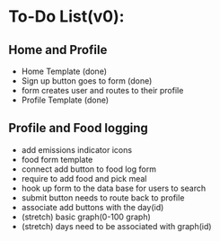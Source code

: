 # **To-Do List(v0):**
## Home and Profile
- Home Template (done)
- Sign up button goes to form (done)
- form creates user and routes to their profile
- Profile Template (done)

## Profile and Food logging
- add emissions indicator icons
- food form template
- connect add button to food log form
- require to add food and pick meal
- hook up form to the data base for users to search
- submit button needs to route back to profile
- associate add buttons with the day(id)
- (stretch) basic graph(0-100 graph)
- (stretch) days need to be associated with graph(id)
